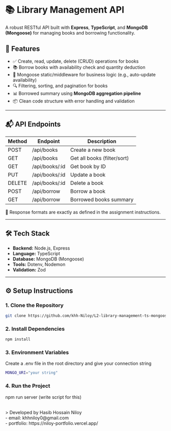 # 📚 Library Management API

A robust RESTful API built with **Express**, **TypeScript**, and **MongoDB (Mongoose)** for managing books and borrowing functionality.

## 🚀 Features

- ✅ Create, read, update, delete (CRUD) operations for books
- 📚 Borrow books with availability check and quantity deduction
- 🧠 Mongoose static/middleware for business logic (e.g., auto-update availability)
- 🔍 Filtering, sorting, and pagination for books
- 📊 Borrowed summary using **MongoDB aggregation pipeline**
- 📦 Clean code structure with error handling and validation

---

## 📬 API Endpoints

| Method | Endpoint       | Description                 |
| ------ | -------------- | --------------------------- |
| POST   | /api/books     | Create a new book           |
| GET    | /api/books     | Get all books (filter/sort) |
| GET    | /api/books/:id | Get book by ID              |
| PUT    | /api/books/:id | Update a book               |
| DELETE | /api/books/:id | Delete a book               |
| POST   | /api/borrow    | Borrow a book               |
| GET    | /api/borrow    | Borrowed books summary      |

📌 Response formats are exactly as defined in the assignment instructions.

---

## 🛠 Tech Stack

- **Backend:** Node.js, Express
- **Language:** TypeScript
- **Database:** MongoDB (Mongoose)
- **Tools:** Dotenv, Nodemon
- **Validation:** Zod

---

## ⚙️ Setup Instructions

### 1. Clone the Repository

```bash
git clone https://github.com/khh-Niloy/L2-library-management-ts-mongoose-express.git
```

### 2. Install Dependencies

```bash
npm install
```

### 3. Environment Variables

Create a .env file in the root directory and give your connection string

```bash
MONGO_URI="your string"
```

### 4. Run the Project

npm run server (write script for this)

<br/>
> Developed by Hasib Hossain Niloy <br/>
- email: khhniloy0@gmail.com <br/>
- portfolio: https://niloy-portfolio.vercel.app/
